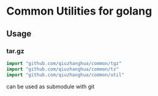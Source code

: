 # Common Utilities for golang

## Usage

### tar.gz

```go
import "github.com/qiuzhanghua/common/tgz"
import "github.com/qiuzhanghua/common/tz"
import "github.com/qiuzhanghua/common/util"
```

can be used as submodule with git
